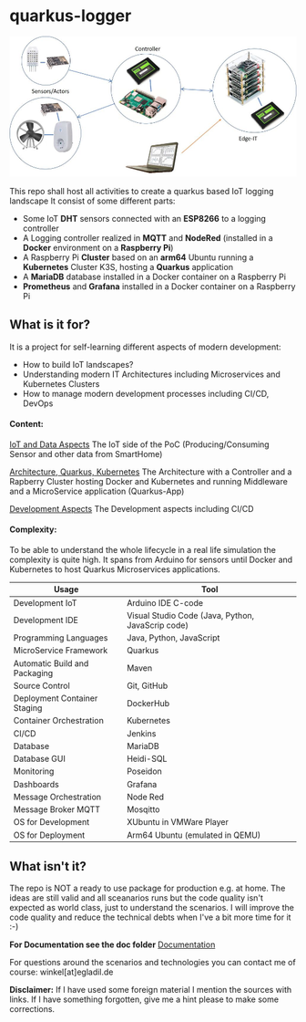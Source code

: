 # quarkus-logger

![Übersicht POC](https://github.com/hdwinkel/quarkus-logger/blob/develop/doc/pictures/DL-overview-poc.jpg "PoC")

This repo shall host all activities to create a quarkus based IoT logging landscape
It consist of some different parts:
* Some IoT **DHT** sensors connected with an **ESP8266** to a logging controller
* A Logging controller realized in **MQTT** and **NodeRed** 
(installed in a **Docker** environment on a **Raspberry Pi**)
* A Raspberry Pi **Cluster** based on an **arm64** Ubuntu running a **Kubernetes** Cluster K3S,
hosting a **Quarkus** application
* A **MariaDB** database installed in a Docker container on a Raspberry Pi
* **Prometheus** and **Grafana** installed in a Docker container on a Raspberry Pi

## What is it for?
It is a project for self-learning different aspects of modern development:

* How to build IoT landscapes?
* Understanding modern IT Architectures including Microservices and Kubernetes Clusters
* How to manage modern development processes including CI/CD, DevOps

#### Content:

[IoT and Data Aspects](https://github.com/hdwinkel/quarkus-logger/blob/develop/doc/IoT/README.md "IoT and Data Aspects") The IoT side of the PoC (Producing/Consuming Sensor and other data from SmartHome)

[Architecture, Quarkus, Kubernetes](https://github.com/hdwinkel/quarkus-logger/blob/develop/doc/Architecture/README.md "Architecture, Quarkus, Kubernetes") The Architecture with a Controller and a Rapberry Cluster hosting Docker and Kubernetes and running Middleware and a MicroService application (Quarkus-App)

[Development Aspects](https://github.com/hdwinkel/quarkus-logger/blob/develop/doc/Development/README.md "Development Aspects") The Development aspects including CI/CD

#### Complexity:

To be able to understand the whole lifecycle in a real life simulation the complexity is quite high. It spans from Arduino for sensors until Docker and Kubernetes to host Quarkus Microservices applications.

**Usage** | **Tool**  
--------------------------- | ------------------------
Development IoT | Arduino IDE C-code
Development IDE | Visual Studio Code (Java, Python, JavaScrip code)
Programming Languages | Java, Python, JavaScript
MicroService Framework | Quarkus
Automatic Build and Packaging | Maven
Source Control | Git, GitHub
Deployment Container Staging| DockerHub
Container Orchestration | Kubernetes
CI/CD | Jenkins
Database | MariaDB
Database GUI | Heidi-SQL
Monitoring | Poseidon
Dashboards | Grafana
Message Orchestration | Node Red
Message Broker MQTT | Mosqitto
OS for Development | XUbuntu in VMWare Player
OS for Deployment | Arm64 Ubuntu (emulated in QEMU)




## What isn't it?
The repo is NOT a ready to use package for production e.g. at home.
The ideas are still valid and all sceanarios runs but the code quality isn't expected as world class, just to understand the scenarios.
I will improve the code quality and reduce the technical debts when I've a bit more time for it :-)

**For Documentation see the doc folder**
[Documentation](https://github.com/hdwinkel/quarkus-logger/blob/develop/doc/README.md "Documentation")

For questions around the scenarios and technologies you can contact me of course:
winkel[at]egladil.de

**Disclaimer:**
If I have used some foreign material I mention the sources with links. If I have something forgotten, give me a hint please to make some corrections.


